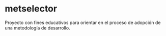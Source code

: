 # metselector
Proyecto con fines educativos para orientar en el proceso de adopción de una metodología de desarrollo.
